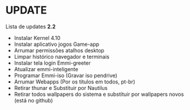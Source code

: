# UPDATE
Lista de updates <b>2.2</b>

- Instalar Kernel 4.10
- Instalar aplicativo jogos Game-app
- Arrumar permissões atalhos desktop
- Limpar histórico navegador e terminais
- Instalar tela login Emmi-greeter
- Atualizar emmi-inteligente
- Programar Emmi-iso (Gravar iso pendrive)
- Arrumar Webapps (Por os titulos em todos, pt-br)
- Retirar thunar e Substituir por Nautilus
- Retirar todos wallpapers do sistema e substituir por wallpapers novos (está no github)
